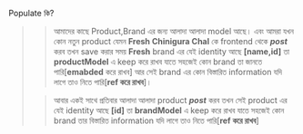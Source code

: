 Populate কি?

> > আমাদের কাছে Product,Brand এর জন্য আলাদা আলাদা model আছে। এবং আমরা যখন কোন নতুন product যেমন **Fresh Chinigura Chal** কে frontend থেকে **_post_** করব তখন save করার সময় **Fresh** brand এর যেই identity আছে **[name,id]** তা **productModel** এ keep করে রাখব যাতে সহজেই কোন brand তা জানতে পারি[**emabded** করে রাখব] আর সেই brand এর কোন বিস্তারিত information যদি লাগে তাও নিতে পারি[**ref করে রাখব**]।
>
> > আবার একই সাথে প্রতিবার আলাদা আলাদা product **_post_** করব তখন সেই product এর যেই identity আছে **[id]** তা **brandModel** এ keep করে রাখব যাতে সহজেই কোন brand তার বিস্তারিত information যদি লাগে তাও নিতে পারি[**ref করে রাখব**]
